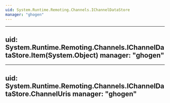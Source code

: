 ```yaml
---
uid: System.Runtime.Remoting.Channels.IChannelDataStore
manager: "ghogen"
---
```


---
uid: System.Runtime.Remoting.Channels.IChannelDataStore.Item(System.Object)
manager: "ghogen"
---

---
uid: System.Runtime.Remoting.Channels.IChannelDataStore.ChannelUris
manager: "ghogen"
---
